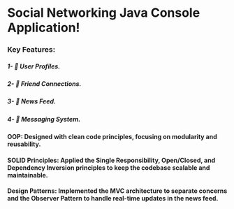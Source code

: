 # Social Networking Java Console Application! 
### Key Features:
##### 1- 👤 User Profiles.
##### 2- 🤝 Friend Connections.
##### 3- 📰 News Feed.
##### 4- 💬 Messaging System.
#### OOP: Designed with clean code principles, focusing on modularity and reusability.
#### SOLID Principles: Applied the Single Responsibility, Open/Closed, and Dependency Inversion principles to keep the codebase scalable and maintainable.
#### Design Patterns: Implemented the MVC architecture to separate concerns and the Observer Pattern to handle real-time updates in the news feed.
